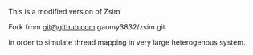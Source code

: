 This is a modified version of Zsim

Fork from git@github.com:gaomy3832/zsim.git

In order to simulate thread mapping in very large  heterogenous system.




